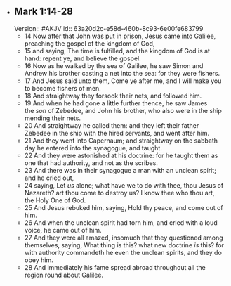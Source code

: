 - ## Mark 1:14-28
  Version:: #AKJV
  id:: 63a20d2c-e58d-460b-8c93-6e00fe683799
	- 14 Now after that John was put in prison, Jesus came into Galilee, preaching the gospel of the kingdom of God,
	- 15 and saying, The time is fulfilled, and the kingdom of God is at hand: repent ye, and believe the gospel.
	- 16 Now as he walked by the sea of Galilee, he saw Simon and Andrew his brother casting a net into the sea: for they were fishers.
	- 17 And Jesus said unto them, Come ye after me, and I will make you to become fishers of men.
	- 18 And straightway they forsook their nets, and followed him.
	- 19 And when he had gone a little further thence, he saw James the *son* of Zebedee, and John his brother, who also were in the ship mending their nets.
	- 20 And straightway he called them: and they left their father Zebedee in the ship with the hired servants, and went after him.
	- 21 And they went into Capernaum; and straightway on the sabbath day he entered into the synagogue, and taught.
	- 22 And they were astonished at his doctrine: for he taught them as one that had authority, and not as the scribes.
	- 23 And there was in their synagogue a man with an unclean spirit; and he cried out,
	- 24 saying, Let *us* alone; what have we to do with thee, thou Jesus of Nazareth? art thou come to destroy us? I know thee who thou art, the Holy One of God.
	- 25 And Jesus rebuked him, saying, Hold thy peace, and come out of him.
	- 26 And when the unclean spirit had torn him, and cried with a loud voice, he came out of him.
	- 27 And they were all amazed, insomuch that they questioned among themselves, saying, What thing is this? what new doctrine *is* this? for with authority commandeth he even the unclean spirits, and they do obey him.
	- 28 And immediately his fame spread abroad throughout all the region round about Galilee.